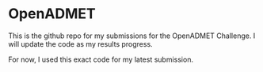 # OpenADMET

This is the github repo for my submissions for the OpenADMET Challenge. I will update the code as my results progress.

For now, I used this exact code for my latest submission.
